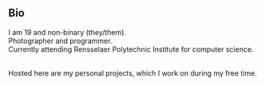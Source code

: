 ## Bio
I am 19 and non-binary (they/them).</br>
Photographer and programmer.</br>
Currently attending Rensselaer Polytechnic Institute for computer science.</br></br>

Hosted here are my personal projects, which I work on during my free time.
